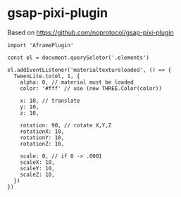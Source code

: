 # gsap-pixi-plugin
Based on https://github.com/noprotocol/gsap-pixi-plugin

```
import 'AframePlugin'

const el = document.querySeletor('.elements')

el.addEventListener('materialtextureloaded', () => {
  TweenLite.to(el, 1, {
    alpha: 0, // material must be loaded
    color: '#fff' // use (new THREE.Color(color))

    x: 10, // translate
    y: 10,
    z: 10,

    rotation: 90, // rotate X,Y,Z
    rotationX: 10,
    rotationY: 10,
    rotationZ: 10,

    scale: 0, // if 0 -> .0001
    scaleX: 10,
    scaleY: 10,
    scaleZ: 10,
  })
})
```


